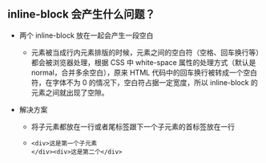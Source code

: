 ## inline-block 会产生什么问题？

- 两个 inline-block 放在一起会产生一段空白

  - 元素被当成行内元素排版的时候，元素之间的空白符（空格、回车换行等）都会被浏览器处理，根据 CSS 中 white-space 属性的处理方式（默认是 normal，合并多余空白），原来 HTML 代码中的回车换行被转成一个空白符，在字体不为 0 的情况下，空白符占据一定宽度，所以 inline-block 的元素之间就出现了空隙。

- 解决方案
  - 将子元素都放在一行或者尾标签跟下一个子元素的首标签放在一行
  - ```
    <div>这是第一个子元素
    </div><div>这是第二个</div>
    ```
